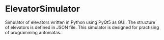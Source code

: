 # ElevatorSimulator
Simulator of elevators written in Python using PyQt5 as GUI. The structure of elevators is defined in JSON file. This simulator is designed for practising of programming automatas.
